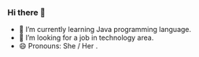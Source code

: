 ### Hi there 👋
- 🌱 I’m currently learning Java programming language.
- 🤔 I’m looking for a job in technology area.
- 😄 Pronouns: She / Her .


<!--<picture>
<source 
  srcset="https://github-readme-stats.vercel.app/api?username=msbrito89&show_icons=true&theme=synthwave"
  media="(prefers-color-scheme:dark)"
/>
<source
  srcset="https://github-readme-stats.vercel.app/api?username=msbrito89&show_icons=true"
  media="(prefers-color-scheme: light), (prefers-color-scheme: no-preference)"
/>
<img src="https://github-readme-stats.vercel.app/api?username=msbrito89&show_icons=true" />
</picture> -->

<!--<p align-"center">

<a href="https://github.com/anuraghazra/github-readme-stats">
	<img align="center" src="https://github-readme-stats.vercel.app/api/top-langs/?username=msbrito89&show_icons=true&layout=compact&theme=dark" />
</a>
</p> -->

<!--
**msbrito89/msbrito89** is a ✨ _special_ ✨ repository because its `README.md` (this file) appears on your GitHub profile.

Here are some ideas to get you started:

- 🔭 I’m currently working on ...
- 🌱 I’m currently learning ...
- 👯 I’m looking to collaborate on ...
- 🤔 I’m looking for help with ...
- 💬 Ask me about ...
- 📫 How to reach me: ...
- 😄 Pronouns: ...
- ⚡ Fun fact: ...
-->
